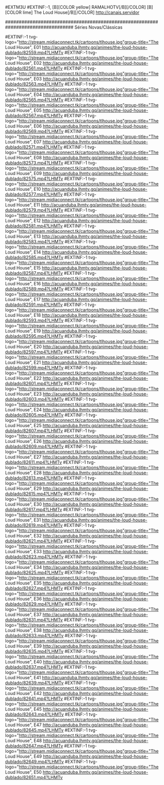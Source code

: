 
#EXTM3U
#EXTINF:-1, [B][COLOR  yellow] RAMALHOTV[/B][/COLOR]  [B][COLOR lime] The Loud House[/B][/COLOR]
http://canais.servidor

################################################################################# Séries Novas/Clássicas

#EXTINF:-1 tvg-logo="http://stream.midiaconnect.tk/cartoons/tlhouse.jpg"group-title="The Loud House", E01
http://acuanduba.lhmtv.gq/animes/the-loud-house-dublado/82559.mp4?LHMTv
#EXTINF:-1 tvg-logo="http://stream.midiaconnect.tk/cartoons/tlhouse.jpg"group-title="The Loud House", E02
http://acuanduba.lhmtv.gq/animes/the-loud-house-dublado/82561.mp4?LHMTv
#EXTINF:-1 tvg-logo="http://stream.midiaconnect.tk/cartoons/tlhouse.jpg"group-title="The Loud House", E03
http://acuanduba.lhmtv.gq/animes/the-loud-house-dublado/82563.mp4?LHMTv
#EXTINF:-1 tvg-logo="http://stream.midiaconnect.tk/cartoons/tlhouse.jpg"group-title="The Loud House", E04
http://acuanduba.lhmtv.gq/animes/the-loud-house-dublado/82565.mp4?LHMTv
#EXTINF:-1 tvg-logo="http://stream.midiaconnect.tk/cartoons/tlhouse.jpg"group-title="The Loud House", E05
http://acuanduba.lhmtv.gq/animes/the-loud-house-dublado/82567.mp4?LHMTv
#EXTINF:-1 tvg-logo="http://stream.midiaconnect.tk/cartoons/tlhouse.jpg"group-title="The Loud House", E06
http://acuanduba.lhmtv.gq/animes/the-loud-house-dublado/82569.mp4?LHMTv
#EXTINF:-1 tvg-logo="http://stream.midiaconnect.tk/cartoons/tlhouse.jpg"group-title="The Loud House", E07
http://acuanduba.lhmtv.gq/animes/the-loud-house-dublado/82571.mp4?LHMTv
#EXTINF:-1 tvg-logo="http://stream.midiaconnect.tk/cartoons/tlhouse.jpg"group-title="The Loud House", E08
http://acuanduba.lhmtv.gq/animes/the-loud-house-dublado/82573.mp4?LHMTv
#EXTINF:-1 tvg-logo="http://stream.midiaconnect.tk/cartoons/tlhouse.jpg"group-title="The Loud House", E09
http://acuanduba.lhmtv.gq/animes/the-loud-house-dublado/82575.mp4?LHMTv
#EXTINF:-1 tvg-logo="http://stream.midiaconnect.tk/cartoons/tlhouse.jpg"group-title="The Loud House", E10
http://acuanduba.lhmtv.gq/animes/the-loud-house-dublado/82577.mp4?LHMTv
#EXTINF:-1 tvg-logo="http://stream.midiaconnect.tk/cartoons/tlhouse.jpg"group-title="The Loud House", E11
http://acuanduba.lhmtv.gq/animes/the-loud-house-dublado/82579.mp4?LHMTv
#EXTINF:-1 tvg-logo="http://stream.midiaconnect.tk/cartoons/tlhouse.jpg"group-title="The Loud House", E12
http://acuanduba.lhmtv.gq/animes/the-loud-house-dublado/82581.mp4?LHMTv
#EXTINF:-1 tvg-logo="http://stream.midiaconnect.tk/cartoons/tlhouse.jpg"group-title="The Loud House", E13
http://acuanduba.lhmtv.gq/animes/the-loud-house-dublado/82583.mp4?LHMTv
#EXTINF:-1 tvg-logo="http://stream.midiaconnect.tk/cartoons/tlhouse.jpg"group-title="The Loud House", E14
http://acuanduba.lhmtv.gq/animes/the-loud-house-dublado/82585.mp4?LHMTv
#EXTINF:-1 tvg-logo="http://stream.midiaconnect.tk/cartoons/tlhouse.jpg"group-title="The Loud House", E15
http://acuanduba.lhmtv.gq/animes/the-loud-house-dublado/82587.mp4?LHMTv
#EXTINF:-1 tvg-logo="http://stream.midiaconnect.tk/cartoons/tlhouse.jpg"group-title="The Loud House", E16
http://acuanduba.lhmtv.gq/animes/the-loud-house-dublado/82589.mp4?LHMTv
#EXTINF:-1 tvg-logo="http://stream.midiaconnect.tk/cartoons/tlhouse.jpg"group-title="The Loud House", E17
http://acuanduba.lhmtv.gq/animes/the-loud-house-dublado/82591.mp4?LHMTv
#EXTINF:-1 tvg-logo="http://stream.midiaconnect.tk/cartoons/tlhouse.jpg"group-title="The Loud House", E18
http://acuanduba.lhmtv.gq/animes/the-loud-house-dublado/82593.mp4?LHMTv
#EXTINF:-1 tvg-logo="http://stream.midiaconnect.tk/cartoons/tlhouse.jpg"group-title="The Loud House", E19
http://acuanduba.lhmtv.gq/animes/the-loud-house-dublado/82595.mp4?LHMTv
#EXTINF:-1 tvg-logo="http://stream.midiaconnect.tk/cartoons/tlhouse.jpg"group-title="The Loud House", E20
http://acuanduba.lhmtv.gq/animes/the-loud-house-dublado/82597.mp4?LHMTv
#EXTINF:-1 tvg-logo="http://stream.midiaconnect.tk/cartoons/tlhouse.jpg"group-title="The Loud House", E21
http://acuanduba.lhmtv.gq/animes/the-loud-house-dublado/82599.mp4?LHMTv
#EXTINF:-1 tvg-logo="http://stream.midiaconnect.tk/cartoons/tlhouse.jpg"group-title="The Loud House", E22
http://acuanduba.lhmtv.gq/animes/the-loud-house-dublado/82601.mp4?LHMTv
#EXTINF:-1 tvg-logo="http://stream.midiaconnect.tk/cartoons/tlhouse.jpg"group-title="The Loud House", E23
http://acuanduba.lhmtv.gq/animes/the-loud-house-dublado/82603.mp4?LHMTv
#EXTINF:-1 tvg-logo="http://stream.midiaconnect.tk/cartoons/tlhouse.jpg"group-title="The Loud House", E24
http://acuanduba.lhmtv.gq/animes/the-loud-house-dublado/82605.mp4?LHMTv
#EXTINF:-1 tvg-logo="http://stream.midiaconnect.tk/cartoons/tlhouse.jpg"group-title="The Loud House", E25
http://acuanduba.lhmtv.gq/animes/the-loud-house-dublado/82607.mp4?LHMTv
#EXTINF:-1 tvg-logo="http://stream.midiaconnect.tk/cartoons/tlhouse.jpg"group-title="The Loud House", E26
http://acuanduba.lhmtv.gq/animes/the-loud-house-dublado/82609.mp4?LHMTv
#EXTINF:-1 tvg-logo="http://stream.midiaconnect.tk/cartoons/tlhouse.jpg"group-title="The Loud House", E27
http://acuanduba.lhmtv.gq/animes/the-loud-house-dublado/82611.mp4?LHMTv
#EXTINF:-1 tvg-logo="http://stream.midiaconnect.tk/cartoons/tlhouse.jpg"group-title="The Loud House", E28
http://acuanduba.lhmtv.gq/animes/the-loud-house-dublado/82613.mp4?LHMTv
#EXTINF:-1 tvg-logo="http://stream.midiaconnect.tk/cartoons/tlhouse.jpg"group-title="The Loud House", E29
http://acuanduba.lhmtv.gq/animes/the-loud-house-dublado/82615.mp4?LHMTv
#EXTINF:-1 tvg-logo="http://stream.midiaconnect.tk/cartoons/tlhouse.jpg"group-title="The Loud House", E30
http://acuanduba.lhmtv.gq/animes/the-loud-house-dublado/82617.mp4?LHMTv
#EXTINF:-1 tvg-logo="http://stream.midiaconnect.tk/cartoons/tlhouse.jpg"group-title="The Loud House", E31
http://acuanduba.lhmtv.gq/animes/the-loud-house-dublado/82619.mp4?LHMTv
#EXTINF:-1 tvg-logo="http://stream.midiaconnect.tk/cartoons/tlhouse.jpg"group-title="The Loud House", E32
http://acuanduba.lhmtv.gq/animes/the-loud-house-dublado/82621.mp4?LHMTv
#EXTINF:-1 tvg-logo="http://stream.midiaconnect.tk/cartoons/tlhouse.jpg"group-title="The Loud House", E33
http://acuanduba.lhmtv.gq/animes/the-loud-house-dublado/82623.mp4?LHMTv
#EXTINF:-1 tvg-logo="http://stream.midiaconnect.tk/cartoons/tlhouse.jpg"group-title="The Loud House", E34
http://acuanduba.lhmtv.gq/animes/the-loud-house-dublado/82625.mp4?LHMTv
#EXTINF:-1 tvg-logo="http://stream.midiaconnect.tk/cartoons/tlhouse.jpg"group-title="The Loud House", E35
http://acuanduba.lhmtv.gq/animes/the-loud-house-dublado/82627.mp4?LHMTv
#EXTINF:-1 tvg-logo="http://stream.midiaconnect.tk/cartoons/tlhouse.jpg"group-title="The Loud House", E36
http://acuanduba.lhmtv.gq/animes/the-loud-house-dublado/82629.mp4?LHMTv
#EXTINF:-1 tvg-logo="http://stream.midiaconnect.tk/cartoons/tlhouse.jpg"group-title="The Loud House", E37
http://acuanduba.lhmtv.gq/animes/the-loud-house-dublado/82631.mp4?LHMTv
#EXTINF:-1 tvg-logo="http://stream.midiaconnect.tk/cartoons/tlhouse.jpg"group-title="The Loud House", E38
http://acuanduba.lhmtv.gq/animes/the-loud-house-dublado/82633.mp4?LHMTv
#EXTINF:-1 tvg-logo="http://stream.midiaconnect.tk/cartoons/tlhouse.jpg"group-title="The Loud House", E39
http://acuanduba.lhmtv.gq/animes/the-loud-house-dublado/82635.mp4?LHMTv
#EXTINF:-1 tvg-logo="http://stream.midiaconnect.tk/cartoons/tlhouse.jpg"group-title="The Loud House", E40
http://acuanduba.lhmtv.gq/animes/the-loud-house-dublado/82637.mp4?LHMTv
#EXTINF:-1 tvg-logo="http://stream.midiaconnect.tk/cartoons/tlhouse.jpg"group-title="The Loud House", E41
http://acuanduba.lhmtv.gq/animes/the-loud-house-dublado/82639.mp4?LHMTv
#EXTINF:-1 tvg-logo="http://stream.midiaconnect.tk/cartoons/tlhouse.jpg"group-title="The Loud House", E42
http://acuanduba.lhmtv.gq/animes/the-loud-house-dublado/82641.mp4?LHMTv
#EXTINF:-1 tvg-logo="http://stream.midiaconnect.tk/cartoons/tlhouse.jpg"group-title="The Loud House", E45
http://acuanduba.lhmtv.gq/animes/the-loud-house-dublado/82643.mp4?LHMTv
#EXTINF:-1 tvg-logo="http://stream.midiaconnect.tk/cartoons/tlhouse.jpg"group-title="The Loud House", E47
http://acuanduba.lhmtv.gq/animes/the-loud-house-dublado/82645.mp4?LHMTv
#EXTINF:-1 tvg-logo="http://stream.midiaconnect.tk/cartoons/tlhouse.jpg"group-title="The Loud House", E48
http://acuanduba.lhmtv.gq/animes/the-loud-house-dublado/82647.mp4?LHMTv
#EXTINF:-1 tvg-logo="http://stream.midiaconnect.tk/cartoons/tlhouse.jpg"group-title="The Loud House", E49
http://acuanduba.lhmtv.gq/animes/the-loud-house-dublado/82649.mp4?LHMTv
#EXTINF:-1 tvg-logo="http://stream.midiaconnect.tk/cartoons/tlhouse.jpg"group-title="The Loud House", E50
http://acuanduba.lhmtv.gq/animes/the-loud-house-dublado/82651.mp4?LHMTv



